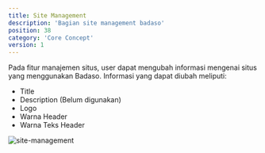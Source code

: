 ```yaml
---
title: Site Management
description: 'Bagian site management badaso'
position: 38
category: 'Core Concept'
version: 1
---
```


Pada fitur manajemen situs, user dapat mengubah informasi mengenai situs yang menggunakan Badaso. Informasi yang dapat diubah meliputi:

* Title
* Description (Belum digunakan)
* Logo
* Warna Header
* Warna Teks Header

![site-management](/core-concept/site-management/site-management.png)